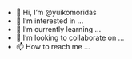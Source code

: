 - 👋 Hi, I’m @yuikomoridas
- 👀 I’m interested in ...
- 🌱 I’m currently learning ...
- 💞️ I’m looking to collaborate on ...
- 📫 How to reach me ...

<!---
yuikomoridas/yuikomoridas is a ✨ special ✨ repository because its `README.md` (this file) appears on your GitHub profile.
You can click the Preview link to take a look at your changes.
--->

